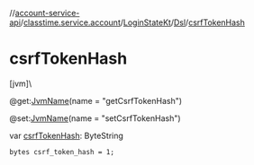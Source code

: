 //[account-service-api](../../../../index.md)/[classtime.service.account](../../index.md)/[LoginStateKt](../index.md)/[Dsl](index.md)/[csrfTokenHash](csrf-token-hash.md)

# csrfTokenHash

[jvm]\

@get:[JvmName](https://kotlinlang.org/api/latest/jvm/stdlib/kotlin.jvm/-jvm-name/index.html)(name = &quot;getCsrfTokenHash&quot;)

@set:[JvmName](https://kotlinlang.org/api/latest/jvm/stdlib/kotlin.jvm/-jvm-name/index.html)(name = &quot;setCsrfTokenHash&quot;)

var [csrfTokenHash](csrf-token-hash.md): ByteString

<code>bytes csrf_token_hash = 1;</code>

